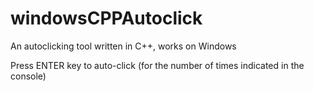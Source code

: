 # windowsCPPAutoclick

An autoclicking tool written in C++, works on Windows

Press ENTER key to auto-click (for the number of times indicated in the console)
